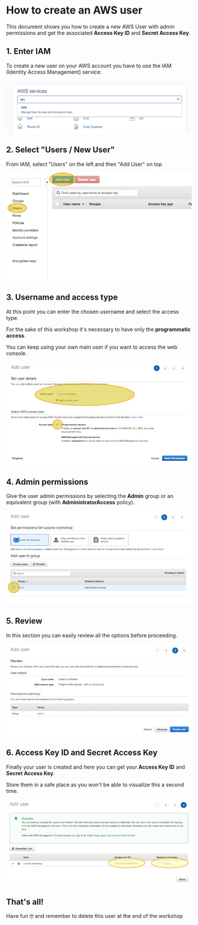 # How to create an AWS user

This document shows you how to create a new AWS User with admin permissions and
get the associated **Access Key ID** and **Secret Access Key**.


## 1. Enter IAM

To create a new user on your AWS account you have to use the IAM (Identity
  Access Management) service:

![IAM service](images/create_aws_user_1.png)


## 2. Select "Users / New User"

From IAM, select "Users" on the left and then "Add User" on top

![Select "Users / New User"](images/create_aws_user_2.png)


## 3. Username and access type

At this point you can enter the chosen username and select the access type.

For the sake of this workshop it's necessary to have only the **programmatic access**.

You can keep using your own main user if you want to access the web console.

![Insert Username and select programmatic access](images/create_aws_user_3.png)


## 4. Admin permissions

Give the user admin permissions by selecting the **Admin** group or an equivalent
group (with **AdministratorAccess** policy).

![select Admin permissions](images/create_aws_user_4.png)


## 5. Review

In this section you can easily review all the options before proceeding.

![Review](images/create_aws_user_5.png)


## 6. Access Key ID and Secret Access Key

Finally your user is created and here you can get your **Access Key ID** and **Secret Access Key**.

Store them in a safe place as you won't be able to visualize this a second time.

![Get Access Key ID and Secret Access Key](images/create_aws_user_6.png)


## That's all!

Have fun 🤓 and remember to delete this user at the end of the workshop
